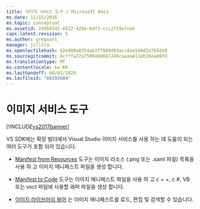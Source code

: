 ```yaml
---
title: 이미지 서비스 도구 | Microsoft Docs
ms.date: 11/15/2016
ms.topic: conceptual
ms.assetid: 2ddb0342-eb22-429a-bdf3-ccc2719a7ceb
caps.latest.revision: 5
ms.author: gregvanl
manager: jillfra
ms.openlocfilehash: d2e980a8354ab1ff089d09acc8aa540d2e7692b9
ms.sourcegitcommit: 6cfffa72af599a9d667249caaaa411bb28ea69fd
ms.translationtype: MT
ms.contentlocale: ko-KR
ms.lasthandoff: 09/02/2020
ms.locfileid: "68192684"
---
```

# <a name="image-service-tools"></a>이미지 서비스 도구
[!INCLUDE[vs2017banner](../../includes/vs2017banner.md)]

VS SDK에는 확장 빌더에서 Visual Studio 이미지 서비스를 사용 하는 데 도움이 되는 여러 도구가 포함 되어 있습니다.  
  
- [Manifest from Resources](../../extensibility/internals/manifest-from-resources.md) 도구는 이미지 리소스 (.png 또는 .xaml 파일) 목록을 사용 하 고 이미지 매니페스트 파일을 생성 합니다.  
  
- [Manifest to Code](../../extensibility/internals/manifest-to-code.md) 도구는 이미지 매니페스트 파일을 사용 하 고 c + +, c #, VB 또는 vsct 파일에 사용할 래퍼 파일을 생성 합니다.  
  
- [이미지 라이브러리 뷰어](../../extensibility/internals/image-library-viewer.md) 는 이미지 매니페스트를 로드, 편집 및 검색할 수 있습니다.
